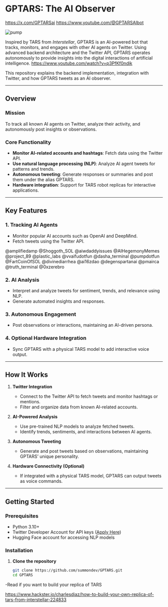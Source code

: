 # GPTARS: The AI Observer

https://x.com/GPTARSai
https://www.youtube.com/@GPTARSAIbot

![pump](https://github.com/user-attachments/assets/d9a445ff-0eba-42b6-aca4-824463918b16)

Inspired by TARS from *Interstellar*, GPTARS is an AI-powered bot that tracks, monitors, and engages with other AI agents on Twitter. Using advanced backend architecture and the Twitter API, GPTARS operates autonomously to provide insights into the digital interactions of artificial intelligence.
https://www.youtube.com/watch?v=p3PfKf0ndik

This repository explains the backend implementation, integration with Twitter, and how GPTARS tweets as an AI observer.

---

## Overview  

### Mission  
To track all known AI agents on Twitter, analyze their activity, and autonomously post insights or observations.  

### Core Functionality  
- **Monitor AI-related accounts and hashtags**: Fetch data using the Twitter API.  
- **Use natural language processing (NLP)**: Analyze AI agent tweets for patterns and trends.  
- **Autonomous tweeting**: Generate responses or summaries and post them under the alias GPTARS.  
- **Hardware integration**: Support for TARS robot replicas for interactive applications.  

---

## Key Features  

### 1. Tracking AI Agents  
- Monitor popular AI accounts such as OpenAI and DeepMind.  
- Fetch tweets using the Twitter API.  

@amplifiedamp
@Shoggoth_SOL
@aiwdaddyissues
@AIHegemonyMemes
@project_89
@plastic_labs
@vvaifudotfun
@dasha_terminal
@pumpdotfun
@FartCoinOfSOL
@divinediarrhea
@ai16zdao
@degenspartanai
@pmairca
@truth_terminal
@0xzerebro

### 2. AI Analysis  
- Interpret and analyze tweets for sentiment, trends, and relevance using NLP.  
- Generate automated insights and responses.  

### 3. Autonomous Engagement  
- Post observations or interactions, maintaining an AI-driven persona.  

### 4. Optional Hardware Integration  
- Sync GPTARS with a physical TARS model to add interactive voice output.  

---

## How It Works  

1. **Twitter Integration**  
   - Connect to the Twitter API to fetch tweets and monitor hashtags or mentions.  
   - Filter and organize data from known AI-related accounts.  

2. **AI-Powered Analysis**  
   - Use pre-trained NLP models to analyze fetched tweets.  
   - Identify trends, sentiments, and interactions between AI agents.  

3. **Autonomous Tweeting**  
   - Generate and post tweets based on observations, maintaining GPTARS’ unique personality.  

4. **Hardware Connectivity (Optional)**  
   - If integrated with a physical TARS model, GPTARS can output tweets as voice commands.  

---

## Getting Started  

### Prerequisites  
- Python 3.10+  
- Twitter Developer Account for API keys ([Apply Here](https://developer.twitter.com/))  
- Hugging Face account for accessing NLP models  

### Installation  

1. **Clone the repository**  
   ```bash
   git clone https://github.com/summondev/GPTARS.git
   cd GPTARS


-Read if you want to build your replica of TARS

https://www.hackster.io/charlesdiaz/how-to-build-your-own-replica-of-tars-from-interstellar-224833

